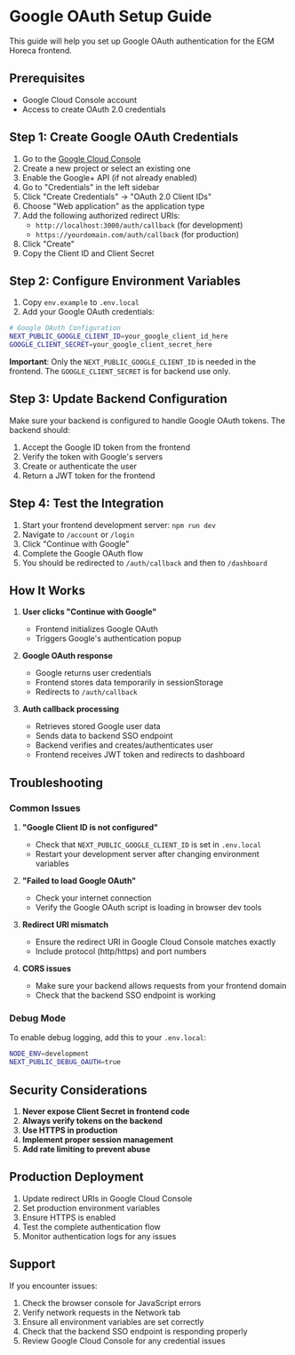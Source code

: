 # Google OAuth Setup Guide

This guide will help you set up Google OAuth authentication for the EGM Horeca frontend.

## Prerequisites

- Google Cloud Console account
- Access to create OAuth 2.0 credentials

## Step 1: Create Google OAuth Credentials

1. Go to the [Google Cloud Console](https://console.cloud.google.com/)
2. Create a new project or select an existing one
3. Enable the Google+ API (if not already enabled)
4. Go to "Credentials" in the left sidebar
5. Click "Create Credentials" → "OAuth 2.0 Client IDs"
6. Choose "Web application" as the application type
7. Add the following authorized redirect URIs:
   - `http://localhost:3000/auth/callback` (for development)
   - `https://yourdomain.com/auth/callback` (for production)
8. Click "Create"
9. Copy the Client ID and Client Secret

## Step 2: Configure Environment Variables

1. Copy `env.example` to `.env.local`
2. Add your Google OAuth credentials:

```bash
# Google OAuth Configuration
NEXT_PUBLIC_GOOGLE_CLIENT_ID=your_google_client_id_here
GOOGLE_CLIENT_SECRET=your_google_client_secret_here
```

**Important**: Only the `NEXT_PUBLIC_GOOGLE_CLIENT_ID` is needed in the frontend. The `GOOGLE_CLIENT_SECRET` is for backend use only.

## Step 3: Update Backend Configuration

Make sure your backend is configured to handle Google OAuth tokens. The backend should:

1. Accept the Google ID token from the frontend
2. Verify the token with Google's servers
3. Create or authenticate the user
4. Return a JWT token for the frontend

## Step 4: Test the Integration

1. Start your frontend development server: `npm run dev`
2. Navigate to `/account` or `/login`
3. Click "Continue with Google"
4. Complete the Google OAuth flow
5. You should be redirected to `/auth/callback` and then to `/dashboard`

## How It Works

1. **User clicks "Continue with Google"**
   - Frontend initializes Google OAuth
   - Triggers Google's authentication popup

2. **Google OAuth response**
   - Google returns user credentials
   - Frontend stores data temporarily in sessionStorage
   - Redirects to `/auth/callback`

3. **Auth callback processing**
   - Retrieves stored Google user data
   - Sends data to backend SSO endpoint
   - Backend verifies and creates/authenticates user
   - Frontend receives JWT token and redirects to dashboard

## Troubleshooting

### Common Issues

1. **"Google Client ID is not configured"**
   - Check that `NEXT_PUBLIC_GOOGLE_CLIENT_ID` is set in `.env.local`
   - Restart your development server after changing environment variables

2. **"Failed to load Google OAuth"**
   - Check your internet connection
   - Verify the Google OAuth script is loading in browser dev tools

3. **Redirect URI mismatch**
   - Ensure the redirect URI in Google Cloud Console matches exactly
   - Include protocol (http/https) and port numbers

4. **CORS issues**
   - Make sure your backend allows requests from your frontend domain
   - Check that the backend SSO endpoint is working

### Debug Mode

To enable debug logging, add this to your `.env.local`:

```bash
NODE_ENV=development
NEXT_PUBLIC_DEBUG_OAUTH=true
```

## Security Considerations

1. **Never expose Client Secret in frontend code**
2. **Always verify tokens on the backend**
3. **Use HTTPS in production**
4. **Implement proper session management**
5. **Add rate limiting to prevent abuse**

## Production Deployment

1. Update redirect URIs in Google Cloud Console
2. Set production environment variables
3. Ensure HTTPS is enabled
4. Test the complete authentication flow
5. Monitor authentication logs for any issues

## Support

If you encounter issues:

1. Check the browser console for JavaScript errors
2. Verify network requests in the Network tab
3. Ensure all environment variables are set correctly
4. Check that the backend SSO endpoint is responding properly
5. Review Google Cloud Console for any credential issues

